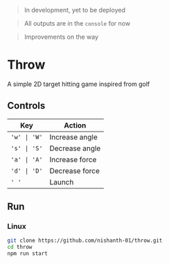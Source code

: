 > In development, yet to be deployed

> All outputs are in the `console` for now

> Improvements on the way

# Throw
A simple 2D target hitting game inspired from golf

## Controls
| Key | Action |
|-|-|
| `'w' \| 'W'` | Increase angle |
| `'s' \| 'S'` | Decrease angle |
| `'a' \| 'A'` | Increase force |
| `'d' \| 'D'` | Decrease force |
| `' '` | Launch |

## Run
### Linux
```bash
git clone https://github.com/nishanth-01/throw.git
cd throw
npm run start

```
